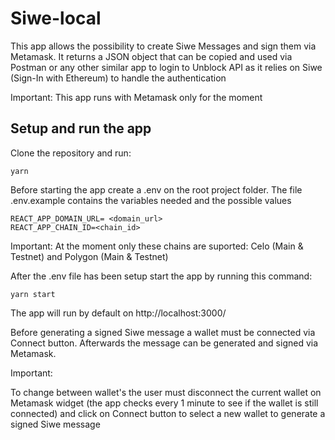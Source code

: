 # Siwe-local

This app allows the possibility to create Siwe Messages and sign them via Metamask. 
It returns a JSON object that can be copied and used via Postman or any other similar app to login
to Unblock API as it relies on Siwe (Sign-In with Ethereum) to handle the authentication

Important: This app runs with Metamask only for the moment

## Setup and run the app

Clone the repository and run:

```
yarn
```

Before starting the app create a .env on the root project folder.
The file .env.example contains the variables needed and the possible values

```
REACT_APP_DOMAIN_URL= <domain_url>
REACT_APP_CHAIN_ID=<chain_id>
```

Important: At the moment only these chains are suported: Celo (Main & Testnet) and Polygon (Main & Testnet)

After the .env file has been setup start the app by running this command:

```
yarn start
```

The app will run by default on http://localhost:3000/

Before generating a signed Siwe message a wallet must be connected via Connect button. 
Afterwards the message can be generated and signed via Metamask.

Important:

To change between wallet's the user must disconnect the current wallet on Metamask widget 
(the app checks every 1 minute to see if the wallet is still connected) and click on Connect button to 
select a new wallet to generate a signed Siwe message